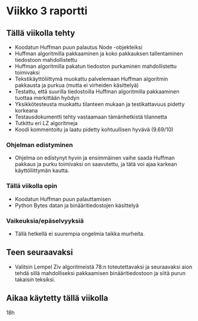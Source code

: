 # Viikko 3 raportti

## Tällä viikolla tehty
- Koodatun Huffman puun palautus Node -objekteiksi
- Huffman algoritmilla pakkaaminen ja koko pakkauksen tallentaminen tiedostoon mahdollistettu
- Huffman algoritmilla pakatun tiedoston purkaminen mahdollistettu toimivaksi
- Tekstikäyttöliittymä muokattu palvelemaan Huffman algoritmin pakkausta ja purkua (mutta ei virheiden käsittelyä)
- Testattu, että suurilla tiedostoilla Huffman algoritmilla pakkaaminen tuottaa merkittään hyödyn
- Yksikkötesteusta muokattu tilanteen mukaan ja testikattavuus pidetty korkeana
- Testausdokumentti tehty vastaamaan tämänhetkistä tilannetta
- Tutkittu eri LZ algoritmeja
- Koodi kommentoitu ja laatu pidetty kohtuullisen hyvävä (9.69/10)

### Ohjelman edistyminen
- Ohjelma on edistynyt hyvin ja ensimmäinen vaihe saada Huffman pakkaus ja purku toimivaksi on saavutettu, ja tätä voi ajaa karkean käyttöliittymän kautta.

### Tällä viikolla opin
- Koodatun Huffman puun palauttamisen
- Python Bytes datan ja binääritiedostojen käsittelyä

### Vaikeuksia/epäselvyyksiä
- Tällä hetkellä ei suurempia ongelmia taikka murheita.

## Teen seuraavaksi
- Valitsin Lempel Ziv algoritmeistä 78:n toteutettavaksi ja seuraavaksi aion tehdä sillä mahdolliseksi pakkaamisen binääritiedostoon ja siitä purun takaisin teksiksi.

## Aikaa käytetty tällä viikolla

18h